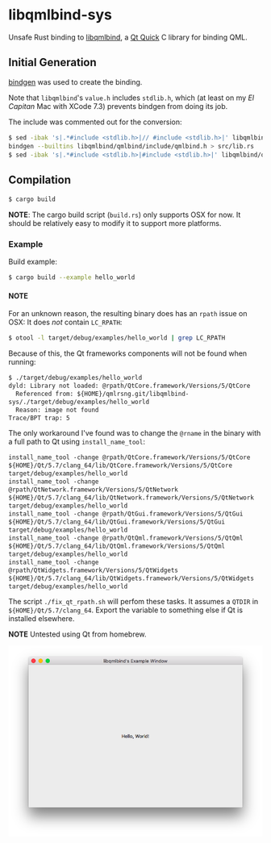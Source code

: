 # libqmlbind-sys

Unsafe Rust binding to [libqmlbind](https://github.com/seanchas116/libqmlbind/),
a [Qt Quick](http://doc.qt.io/qt-5/qtquick-index.html) C library for binding QML.


## Initial Generation

[bindgen](https://github.com/crabtw/rust-bindgen) was used to create the binding.

Note that `libqmlbind`'s `value.h` includes `stdlib.h`, which (at least on my
_El Capitan_ Mac with XCode 7.3) prevents bindgen from doing its job.

The include was commented out for the conversion:

```sh
$ sed -ibak 's|.*#include <stdlib.h>|// #include <stdlib.h>|' libqmlbind/qmlbind/include/qmlbind/value.h
bindgen --builtins libqmlbind/qmlbind/include/qmlbind.h > src/lib.rs
$ sed -ibak 's|.*#include <stdlib.h>|#include <stdlib.h>|' libqmlbind/qmlbind/include/qmlbind/value.h
```


## Compilation


```sh
$ cargo build
```

**NOTE**: The cargo build script (`build.rs`) only supports OSX for now. It should
be relatively easy to modify it to support more platforms.


### Example

Build example:

```sh
$ cargo build --example hello_world
```


#### **NOTE**

For an unknown reason, the resulting binary does has an `rpath` issue on
OSX: It does _not_ contain `LC_RPATH`:

```sh
$ otool -l target/debug/examples/hello_world | grep LC_RPATH
```

Because of this, the Qt frameworks components will not be found when running:

```
$ ./target/debug/examples/hello_world
dyld: Library not loaded: @rpath/QtCore.framework/Versions/5/QtCore
  Referenced from: ${HOME}/qmlrsng.git/libqmlbind-sys/./target/debug/examples/hello_world
  Reason: image not found
Trace/BPT trap: 5
```

The only workaround I've found was to change the `@rname` in the binary with a
full path to Qt using `install_name_tool`:

```
install_name_tool -change @rpath/QtCore.framework/Versions/5/QtCore ${HOME}/Qt/5.7/clang_64/lib/QtCore.framework/Versions/5/QtCore target/debug/examples/hello_world
install_name_tool -change @rpath/QtNetwork.framework/Versions/5/QtNetwork ${HOME}/Qt/5.7/clang_64/lib/QtNetwork.framework/Versions/5/QtNetwork target/debug/examples/hello_world
install_name_tool -change @rpath/QtGui.framework/Versions/5/QtGui ${HOME}/Qt/5.7/clang_64/lib/QtGui.framework/Versions/5/QtGui target/debug/examples/hello_world
install_name_tool -change @rpath/QtQml.framework/Versions/5/QtQml ${HOME}/Qt/5.7/clang_64/lib/QtQml.framework/Versions/5/QtQml target/debug/examples/hello_world
install_name_tool -change @rpath/QtWidgets.framework/Versions/5/QtWidgets ${HOME}/Qt/5.7/clang_64/lib/QtWidgets.framework/Versions/5/QtWidgets target/debug/examples/hello_world
```

The script `./fix_qt_rpath.sh` will perfom these tasks. It assumes a `QTDIR` in
`${HOME}/Qt/5.7/clang_64`. Export the variable to something else if Qt is installed
elsewhere.

**NOTE** Untested using Qt from homebrew.

![hello_world](examples/hello_world.png)
